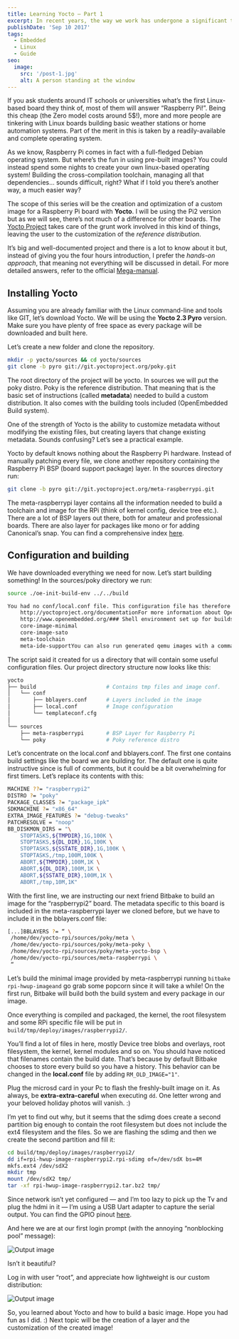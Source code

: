 ```yaml
---
title: Learning Yocto — Part 1
excerpt: In recent years, the way we work has undergone a significant transformation, largely due to advancements in technology and changing attitudes toward work-life balance. One of the most notable changes has been the rise of remote work, allowing employees to work from the comfort of their own homes.
publishDate: 'Sep 10 2017'
tags:
  - Embedded
  - Linux
  - Guide
seo:
  image:
    src: '/post-1.jpg'
    alt: A person standing at the window
---
```


If you ask students around IT schools or universities what’s the first Linux-based board they think of, most of them will answer “Raspberry Pi!”. Being this cheap (the Zero model costs around 5$!), more and more people are tinkering with Linux boards building basic weather stations or home automation systems. Part of the merit in this is taken by a readily-available and complete operating system.

As we know, Raspberry Pi comes in fact with a full-fledged Debian operating system. But where’s the fun in using pre-built images? You could instead spend some nights to create your own linux-based operating system! Building the cross-compilation toolchain, managing all that dependencies… sounds difficult, right? What if I told you there’s another way, a much easier way?

The scope of this series will be the creation and optimization of a custom image for a Raspberry Pi board with **Yocto**. I will be using the Pi2 version but as we will see, there’s not much of a difference for other boards. The [Yocto Project](https://www.yoctoproject.org/) takes care of the grunt work involved in this kind of things, leaving the user to the customization of the *reference distribution*.

It’s big and well-documented project and there is a lot to know about it but, instead of giving you the four hours introduction, I prefer the *hands-on approach*, that meaning not everything will be discussed in detail. For more detailed answers, refer to the official [Mega-manual](https://www.yoctoproject.org/docs/2.3.1/mega-manual/mega-manual.html).


## Installing Yocto

Assuming you are already familiar with the Linux command-line and tools like GIT, let’s download Yocto. We will be using the **Yocto 2.3 Pyro** version. Make sure you have plenty of free space as every package will be downloaded and built here.

Let’s create a new folder and clone the repository.

```sh
mkdir -p yocto/sources && cd yocto/sources
git clone -b pyro git://git.yoctoproject.org/poky.git
```

The root directory of the project will be yocto. In sources we will put the poky distro. Poky is the reference distribution. That meaning that is the basic set of instructions (called **metadata**) needed to build a custom distribution. It also comes with the building tools included (OpenEmbedded Build system).

One of the strength of Yocto is the ability to customize metadata without modifying the existing files, but creating layers that change existing metadata. Sounds confusing? Let’s see a practical example.

Yocto by default knows nothing about the Raspberry Pi hardware. Instead of manually patching every file, we clone another repository containing the Raspberry Pi BSP (board support package) layer. In the sources directory run:

```sh
git clone -b pyro git://git.yoctoproject.org/meta-raspberrypi.git
```

The meta-raspberrypi layer contains all the information needed to build a toolchain and image for the RPi (think of kernel config, device tree etc.). There are a lot of BSP layers out there, both for amateur and professional boards. There are also layer for packages like mono or for adding Canonical’s snap. You can find a comprehensive index [here](https://layers.openembedded.org/layerindex/branch/master/layers/).


## Configuration and building

We have downloaded everything we need for now. Let’s start building something! In the sources/poky directory we run:

```sh
source ./oe-init-build-env ../../build

You had no conf/local.conf file. This configuration file has therefore been created for you with some default values. You may wish to edit it to, for example, select a different MACHINE (target hardware). See conf/local.conf for more information as common configuration options are commented.You had no conf/bblayers.conf file. This configuration file has therefore been created for you with some default values. To add additional metadata layers into your configuration please add entries to conf/bblayers.conf.The Yocto Project has extensive documentation about OE including a reference manual which can be found at:
    http://yoctoproject.org/documentationFor more information about OpenEmbedded see their website:
    http://www.openembedded.org/### Shell environment set up for builds. ###You can now run 'bitbake <target>'Common targets are:
    core-image-minimal
    core-image-sato
    meta-toolchain
    meta-ide-supportYou can also run generated qemu images with a command like 'runqemu qemux86'
```

The script said it created for us a directory that will contain some useful configuration files. Our project directory structure now looks like this:

```sh
yocto
├── build                      # Contains tmp files and image conf.
│   └── conf
│       ├── bblayers.conf      # Layers included in the image
│       ├── local.conf         # Image configuration
│       └── templateconf.cfg
│
└── sources
    ├── meta-raspberrypi       # BSP Layer for Raspberry Pi
    └── poky                   # Poky reference distro
```

Let’s concentrate on the local.conf and bblayers.conf. The first one contains build settings like the board we are building for. The default one is quite instructive since is full of comments, but it could be a bit overwhelming for first timers. Let’s replace its contents with this:

```sh
MACHINE ??= "raspberrypi2"
DISTRO ?= "poky"
PACKAGE_CLASSES ?= "package_ipk"
SDKMACHINE ?= "x86_64"
EXTRA_IMAGE_FEATURES ?= "debug-tweaks"
PATCHRESOLVE = "noop"
BB_DISKMON_DIRS = "\
    STOPTASKS,${TMPDIR},1G,100K \
    STOPTASKS,${DL_DIR},1G,100K \
    STOPTASKS,${SSTATE_DIR},1G,100K \
    STOPTASKS,/tmp,100M,100K \
    ABORT,${TMPDIR},100M,1K \
    ABORT,${DL_DIR},100M,1K \
    ABORT,${SSTATE_DIR},100M,1K \
    ABORT,/tmp,10M,1K"
```

With the first line, we are instructing our next friend Bitbake to build an image for the “raspberrypi2” board. The metadata specific to this board is included in the meta-raspberrypi layer we cloned before, but we have to include it in the bblayers.conf file:

```sh
[...]BBLAYERS ?= “ \
 /home/dev/yocto-rpi/sources/poky/meta \
 /home/dev/yocto-rpi/sources/poky/meta-poky \
 /home/dev/yocto-rpi/sources/poky/meta-yocto-bsp \
 /home/dev/yocto-rpi/sources/meta-raspberrypi \
 “
```

Let’s build the minimal image provided by meta-raspberrypi running `bitbake rpi-hwup-imageand` go grab some popcorn since it will take a while! On the first run, Bitbake will build both the build system and every package in our image.

Once everything is compiled and packaged, the kernel, the root filesystem and some RPi specific file will be put in `build/tmp/deploy/images/raspberrypi2/`.

You’ll find a lot of files in here, mostly Device tree blobs and overlays, root filesystem, the kernel, kernel modules and so on. You should have noticed that filenames contain the build date. That’s because by default Bitbake chooses to store every build so you have a history. This behavior can be changed in the **local.conf** file by adding `RM_OLD_IMAGE="1"`.

Plug the microsd card in your Pc to flash the freshly-built image on it. As always, be **extra-extra-careful** when executing `dd`. One letter wrong and your beloved holiday photos will vanish. :)

I’m yet to find out why, but it seems that the sdimg does create a second partition big enough to contain the root filesystem but does not include the ext4 filesystem and the files. So we are flashing the sdimg and then we create the second partition and fill it:

```sh
cd build/tmp/deploy/images/raspberrypi2/
dd if=rpi-hwup-image-raspberrypi2.rpi-sdimg of=/dev/sdX bs=4M
mkfs.ext4 /dev/sdX2
mkdir tmp
mount /dev/sdX2 tmp/
tar -xf rpi-hwup-image-raspberrypi2.tar.bz2 tmp/
```

Since network isn’t yet configured — and I’m too lazy to pick up the Tv and plug the hdmi in it — I’m using a USB Uart adapter to capture the serial output. You can find the GPIO pinout [here](https://pinout.xyz/).

And here we are at our first login prompt (with the annoying “nonblocking pool” message):

![Output image](/blog/learning-yocto-part-1/output.webp)

Isn’t it beautiful?

Log in with user “root”, and appreciate how lightweight is our custom distribution:

![Output image](/blog/learning-yocto-part-1/output2.webp)

So, you learned about Yocto and how to build a basic image. Hope you had fun as I did. :) Next topic will be the creation of a layer and the customization of the created image!
